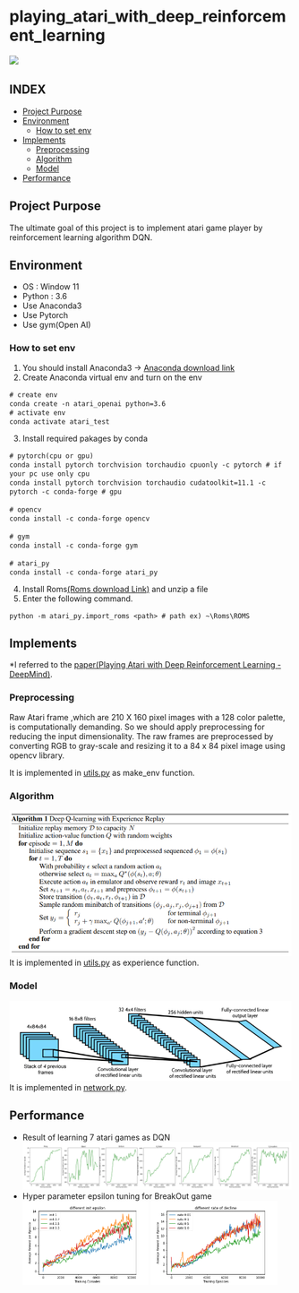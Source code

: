 # playing_atari_with_deep_reinforcement_learning
<div>
  <img src="https://user-images.githubusercontent.com/33629459/204558192-69946810-c81f-46b7-b76e-2f99cf0dc280.mp4">
</div>

## INDEX
- [Project Purpose](#project-purpose)
- [Environment](#environment)
  * [How to set env](#how-to-set-env)
- [Implements](#implements)
  * [Preprocessing](#preprocessing)
  * [Algorithm](#algorithm)
  * [Model](#model)
- [Performance](#performance)

## Project Purpose
The ultimate goal of this project is to implement atari game player by reinforcement learning algorithm DQN.

## Environment
- OS : Window 11
- Python : 3.6
- Use Anaconda3
- Use Pytorch
- Use gym(Open AI)

### How to set env
1. You should install Anaconda3 -> [Anaconda download link](https://www.anaconda.com/)
2. Create Anaconda virtual env and turn on the env
```shell
# create env
conda create -n atari_openai python=3.6
# activate env
conda activate atari_test
```  
3. Install required pakages by conda
```shell
# pytorch(cpu or gpu)
conda install pytorch torchvision torchaudio cpuonly -c pytorch # if your pc use only cpu
conda install pytorch torchvision torchaudio cudatoolkit=11.1 -c pytorch -c conda-forge # gpu

# opencv 
conda install -c conda-forge opencv

# gym
conda install -c conda-forge gym

# atari_py
conda install -c conda-forge atari_py
```
4. Install Roms[(Roms download Link)](http://www.atarimania.com/rom_collection_archive_atari_2600_roms.html) and unzip a file
5. Enter the following command.
```shell
python -m atari_py.import_roms <path> # path ex) ~\Roms\ROMS
```


## Implements
*I referred to the [paper(Playing Atari with Deep Reinforcement Learning - DeepMind)](https://arxiv.org/abs/1312.5602).  

### Preprocessing
Raw Atari frame ,which are 210 X 160 pixel images with a 128 color palette, is computationally demanding.
So we should apply preprocessing for reducing the input dimensionality. The raw frames are preprocessed by converting RGB to gray-scale and
resizing it to a 84 x 84 pixel image using opencv library. 

It is implemented in [utils.py](./code/utils.py) as make_env function.
### Algorithm
![algorithm](resource/img/dqn.png)  
It is implemented in [utils.py](./code/utils.py) as experience function.

### Model
![algorithm](./resource/img/network.png)  
It is implemented in [network.py](./code/networks.py).

## Performance
- Result of learning 7 atari games as DQN
![experiment_1](resource/img/experiment_1.png)
- Hyper parameter epsilon tuning for BreakOut game<div>
  <img src="./resource/img/experiment_2.png" style="width: 47%; height=auto;">
  <img src="./resource/img/experiment_3.png" style="width: 47%; height=auto;">
</div>
